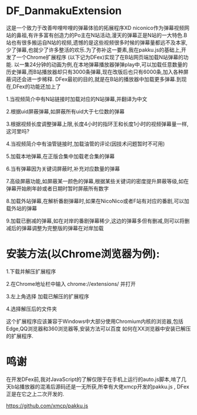 # DF_DanmakuExtension
这是一个致力于改善哔哩哔哩的弹幕体验的拓展程序XD
  niconico作为弹幕视频网站的鼻祖,有许多富有创造力的Po主在N站活动,漫天的弹幕正是N站的一大特色.B站也有很多搬运自N站的视频,遗憾的是这些视频很多时候的弹幕量都远不及本家,少了弹幕,也就少了许多整活的欢乐.为了弥补这一要素,我在pakku.js的基础上,开发了一个Chrome扩展程序 (以下记为DFex)实现了在B站网页端加载N站弹幕的功能.
以一集24分钟的动画为例,在本地弹幕播放器弹弹play中,可以加载任意数量的历史弹幕,而B站播放器却只有3000条弹幕,现在改版后也只有6000条,加入各种屏蔽词还会进一步稀释. DFex最初的目的,就是在B站的播放器中加载更多弹幕.到现在,DFex的功能还加上了

  1.当视频简介中有N站链接时加载对应的N站弹幕,并翻译为中文

  2.根据uid屏蔽弹幕,如屏蔽所有uid大于七位数的弹幕

  3.根据视频长度调整弹幕上限,长度4小时的指环王和长度1小时的视频弹幕量一样,这河里吗?

  4.当视频简介中有油管链接时,加载油管的评论(因技术问题暂时不可用)

  5.加载本地弹幕,在正版合集中加载老合集的弹幕

  6.当有弹幕因为关键词屏蔽时,补充对应数量的弹幕

  7.高级屏蔽功能,如屏蔽某一颜色的弹幕,根据某些关键词的密度提升屏蔽等级,如在弹幕开始刷年龄或者日期时暂时屏蔽所有数字
  
  8.加载外站弹幕,在解析番剧弹幕时,如果在NicoNico或者F站有对应的番剧,可以加载外站的弹幕
  
  9.加载已删减的弹幕,如在对岸的番剧弹幕稀少,这边的弹幕多但有删减,则可以将删减后的弹幕调整为完整版的弹幕在对岸加载


# 安装方法(以Chrome浏览器为例):
    

1.下载并解压扩展程序


2.在Chrome地址栏中输入 chrome://extensions/ 并打开

3.左上角选择 加载已解压的扩展程序


4.选择解压后的文件夹

这个扩展程序应该兼容于Windows中大部分使用Chromium内核的浏览器,包括Edge,QQ浏览器和360浏览器等,安装方法可以百度 如何在XX浏览器中安装已解压的扩展程序.



# 鸣谢
在开发DFex前,我对JavaScript的了解仅限于在手机上运行的auto.js脚本,啃了几天b站播放器的混淆后源码还是一无所获,所幸有大佬xmcp开发的pakku.js ,  DFex正是在它之上二次开发的.

  ​https://github.com/xmcp/pakku.js



    
